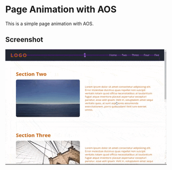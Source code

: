 # Page Animation with AOS

This is a simple page animation with AOS.

## Screenshot

![Screenshot](./screenshot/animation.gif)

